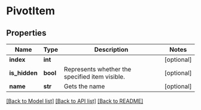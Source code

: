 # PivotItem

## Properties
Name | Type | Description | Notes
------------ | ------------- | ------------- | -------------
**index** | **int** |  | [optional] 
**is_hidden** | **bool** | Represents whether the specified item visible. | [optional] 
**name** | **str** | Gets the name | [optional] 

[[Back to Model list]](../README.md#documentation-for-models) [[Back to API list]](../README.md#documentation-for-api-endpoints) [[Back to README]](../README.md)


